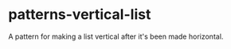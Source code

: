 patterns-vertical-list
======================

A pattern for making a list vertical after it's been made horizontal.
